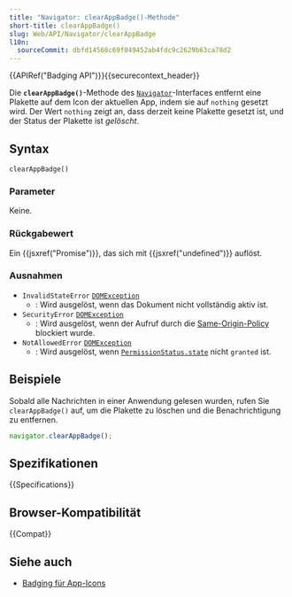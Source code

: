 ```yaml
---
title: "Navigator: clearAppBadge()-Methode"
short-title: clearAppBadge()
slug: Web/API/Navigator/clearAppBadge
l10n:
  sourceCommit: dbfd14568c69f049452ab4fdc9c2629b63ca78d2
---
```


{{APIRef("Badging API")}}{{securecontext_header}}

Die **`clearAppBadge()`**-Methode des [`Navigator`](/de/docs/Web/API/Navigator)-Interfaces entfernt eine Plakette auf dem Icon der aktuellen App, indem sie auf `nothing` gesetzt wird. Der Wert `nothing` zeigt an, dass derzeit keine Plakette gesetzt ist, und der Status der Plakette ist _gelöscht_.

## Syntax

```js-nolint
clearAppBadge()
```

### Parameter

Keine.

### Rückgabewert

Ein {{jsxref("Promise")}}, das sich mit {{jsxref("undefined")}} auflöst.

### Ausnahmen

- `InvalidStateError` [`DOMException`](/de/docs/Web/API/DOMException)
  - : Wird ausgelöst, wenn das Dokument nicht vollständig aktiv ist.
- `SecurityError` [`DOMException`](/de/docs/Web/API/DOMException)
  - : Wird ausgelöst, wenn der Aufruf durch die [Same-Origin-Policy](/de/docs/Web/Security/Same-origin_policy) blockiert wurde.
- `NotAllowedError` [`DOMException`](/de/docs/Web/API/DOMException)
  - : Wird ausgelöst, wenn [`PermissionStatus.state`](/de/docs/Web/API/PermissionStatus/state) nicht `granted` ist.

## Beispiele

Sobald alle Nachrichten in einer Anwendung gelesen wurden, rufen Sie `clearAppBadge()` auf, um die Plakette zu löschen und die Benachrichtigung zu entfernen.

```js
navigator.clearAppBadge();
```

## Spezifikationen

{{Specifications}}

## Browser-Kompatibilität

{{Compat}}

## Siehe auch

- [Badging für App-Icons](https://developer.chrome.com/docs/capabilities/web-apis/badging-api/)
